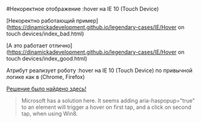 ﻿#Некоректное отображение :hover на IE 10 (Touch Device)

[Некоректно работающий пример](https://dinamickadevelopment.github.io/legendary-cases/IE/Hover on touch devices/index_bad.html)

[А это работает отлично](https://dinamickadevelopment.github.io/legendary-cases/IE/Hover on touch devices/index_good.html)

Атрибут реализует роботу  :hover на IE 10 (Touch Device) по привычной логике как в (Chrome, Firefox)

[Решение было найдено здесь!](https://css-tricks.com/forums/topic/ie10-mobiletouch-hover-navigation-problem/#post-151491)

>Microsoft has a solution here. It seems adding aria-haspopup="true" to an element will trigger a hover on first tap, and a click on second tap, when using Win8.
